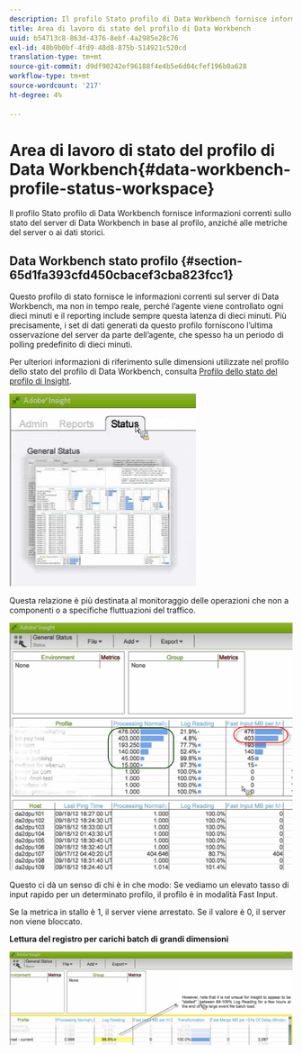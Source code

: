 ```yaml
---
description: Il profilo Stato profilo di Data Workbench fornisce informazioni correnti sullo stato del server di Data Workbench in base al profilo, anziché alle metriche del server o ai dati storici.
title: Area di lavoro di stato del profilo di Data Workbench
uuid: b54713c8-863d-4376-8ebf-4a2985e28c76
exl-id: 40b9b0bf-4fd9-48d8-875b-514921c520cd
translation-type: tm+mt
source-git-commit: d9df90242ef96188f4e4b5e6d04cfef196b0a628
workflow-type: tm+mt
source-wordcount: '217'
ht-degree: 4%

---
```


# Area di lavoro di stato del profilo di Data Workbench{#data-workbench-profile-status-workspace}

Il profilo Stato profilo di Data Workbench fornisce informazioni correnti sullo stato del server di Data Workbench in base al profilo, anziché alle metriche del server o ai dati storici.

## Data Workbench stato profilo {#section-65d1fa393cfd450cbacef3cba823fcc1}

Questo profilo di stato fornisce le informazioni correnti sul server di Data Workbench, ma non in tempo reale, perché l’agente viene controllato ogni dieci minuti e il reporting include sempre questa latenza di dieci minuti. Più precisamente, i set di dati generati da questo profilo forniscono l’ultima osservazione del server da parte dell’agente, che spesso ha un periodo di polling predefinito di dieci minuti.

Per ulteriori informazioni di riferimento sulle dimensioni utilizzate nel profilo dello stato del profilo di Data Workbench, consulta [Profilo dello stato del profilo di Insight](../../../home/monitoring-installation/monitoring-profiles/monitoring-profile-using.md#concept-d4cd7da41c8a42bab4aea25418264e64).

![](assets/Status_General_Status.png)

Questa relazione è più destinata al monitoraggio delle operazioni che non a componenti o a specifiche fluttuazioni del traffico.

![](assets/Status_General_page.png)

Questo ci dà un senso di chi è in che modo: Se vediamo un elevato tasso di input rapido per un determinato profilo, il profilo è in modalità Fast Input.

Se la metrica in stallo è 1, il server viene arrestato. Se il valore è 0, il server non viene bloccato.

**Lettura del registro per carichi batch di grandi dimensioni**

![](assets/Status_General_stalled_log.png)
